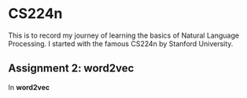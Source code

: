 # CS224n

This is to record my journey of learning the basics of Natural Language Processing. I started with the famous CS224n by Stanford University.



## Assignment 2: word2vec

In $\textbf{word2vec}$
